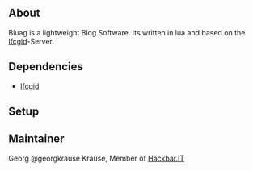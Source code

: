 ## About
Bluag is a lightweight Blog Software. Its written in lua and based on the [lfcgid](https://github.com/HackbarIT/luafcgid)-Server.

## Dependencies
* [lfcgid](https://github.com/HackbarIT/luafcgid)

## Setup

## Maintainer
Georg @georgkrause Krause, Member of [Hackbar.IT](http://hackbar.it/)
